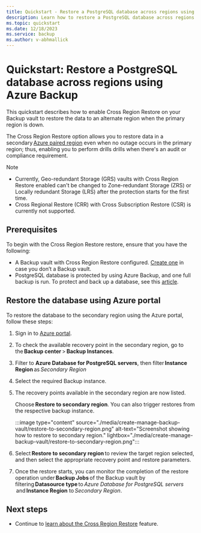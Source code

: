 ```yaml
---
title: Quickstart - Restore a PostgreSQL database across regions using Azure Backup 
description: Learn how to restore a PostgreSQL database across regions by using Azure Backup.
ms.topic: quickstart
ms.date: 12/18/2023
ms.service: backup
ms.author: v-abhmallick
---
```


# Quickstart: Restore a PostgreSQL database across regions using Azure Backup

This quickstart describes how to enable Cross Region Restore on your Backup vault to restore the data to an alternate region when the primary region is down. 

The Cross Region Restore option allows you to restore data in a secondary [Azure paired region](/azure/availability-zones/cross-region-replication-azure) even when no outage occurs in the primary region; thus, enabling you to perform drills drills when there's an audit or compliance requirement.

> [!NOTE]
>- Currently, Geo-redundant Storage (GRS) vaults with Cross Region Restore enabled can't be changed to Zone-redundant Storage (ZRS) or Locally redundant Storage (LRS) after the protection starts for the first time.
>- Cross Regional Restore (CRR) with Cross Subscription Restore (CSR) is currently not supported. 

## Prerequisites

To begin with the Cross Region Restore restore, ensure that you have the following: 

- A Backup vault with Cross Region Restore configured. [Create one](./create-manage-backup-vault.md#create-a-backup-vault) in case you don’t a Backup vault. 
- PostgreSQL database is protected by using Azure Backup, and one full backup is run. To protect and back up a database, see this [article](backup-azure-database-postgresql.md). 

## Restore the database using Azure portal  

To restore the database to the secondary region using the Azure portal, follow these steps:

1. Sign in to [Azure portal](https://portal.azure.com/).
1. To check the available recovery point in the secondary region, go to the **Backup center** > **Backup Instances**.
1. Filter to **Azure Database for PostgreSQL servers**, then filter **Instance Region** as *Secondary Region*
1. Select the required Backup instance. 
1. The recovery points available in the secondary region are now listed.  

   Choose **Restore to secondary region**. 
 You can also trigger restores from the respective backup instance. 

   :::image type="content" source="./media/create-manage-backup-vault/restore-to-secondary-region.png" alt-text="Screenshot showing how to restore to secondary region." lightbox="./media/create-manage-backup-vault/restore-to-secondary-region.png":::

1. Select **Restore to secondary region** to review the target region selected, and then select the appropriate recovery point and restore parameters. 
    
1. Once the restore starts, you can monitor the completion of the restore operation under **Backup Jobs** of the Backup vault by filtering **Datasource type** to *Azure Database for PostgreSQL servers*  and **Instance Region** to *Secondary Region*. 
 
## Next steps

- Continue to [learn about the Cross Region Restore](./tutorial-cross-region-restore.md) feature.